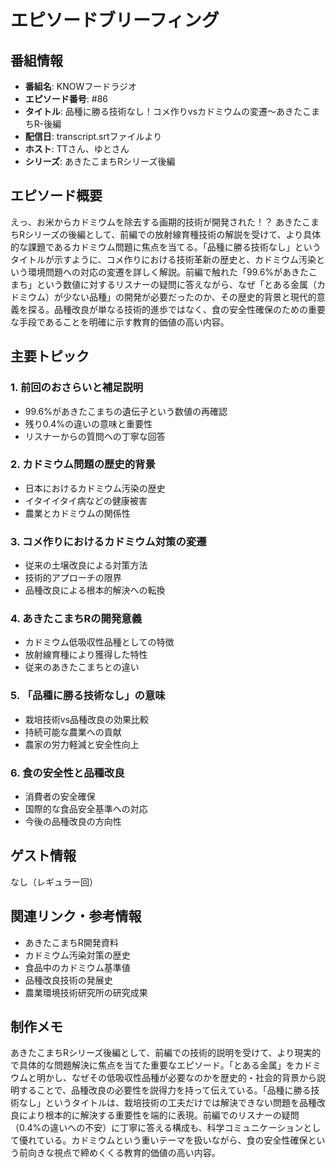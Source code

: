 # エピソードブリーフィング

## 番組情報
- **番組名**: KNOWフードラジオ
- **エピソード番号**: #86
- **タイトル**: 品種に勝る技術なし！コメ作りvsカドミウムの変遷〜あきたこまちR-後編
- **配信日**: transcript.srtファイルより
- **ホスト**: TTさん、ゆとさん
- **シリーズ**: あきたこまちRシリーズ後編

## エピソード概要

えっ、お米からカドミウムを除去する画期的技術が開発された！？
あきたこまちRシリーズの後編として、前編での放射線育種技術の解説を受けて、より具体的な課題であるカドミウム問題に焦点を当てる。「品種に勝る技術なし」というタイトルが示すように、コメ作りにおける技術革新の歴史と、カドミウム汚染という環境問題への対応の変遷を詳しく解説。前編で触れた「99.6%があきたこまち」という数値に対するリスナーの疑問に答えながら、なぜ「とある金属（カドミウム）が少ない品種」の開発が必要だったのか、その歴史的背景と現代的意義を探る。品種改良が単なる技術的進歩ではなく、食の安全性確保のための重要な手段であることを明確に示す教育的価値の高い内容。

## 主要トピック

### 1. 前回のおさらいと補足説明
- 99.6%があきたこまちの遺伝子という数値の再確認
- 残り0.4%の違いの意味と重要性
- リスナーからの質問への丁寧な回答

### 2. カドミウム問題の歴史的背景
- 日本におけるカドミウム汚染の歴史
- イタイイタイ病などの健康被害
- 農業とカドミウムの関係性

### 3. コメ作りにおけるカドミウム対策の変遷
- 従来の土壌改良による対策方法
- 技術的アプローチの限界
- 品種改良による根本的解決への転換

### 4. あきたこまちRの開発意義
- カドミウム低吸収性品種としての特徴
- 放射線育種により獲得した特性
- 従来のあきたこまちとの違い

### 5. 「品種に勝る技術なし」の意味
- 栽培技術vs品種改良の効果比較
- 持続可能な農業への貢献
- 農家の労力軽減と安全性向上

### 6. 食の安全性と品種改良
- 消費者の安全確保
- 国際的な食品安全基準への対応
- 今後の品種改良の方向性

## ゲスト情報

なし（レギュラー回）

## 関連リンク・参考情報

- あきたこまちR開発資料
- カドミウム汚染対策の歴史
- 食品中のカドミウム基準値
- 品種改良技術の発展史
- 農業環境技術研究所の研究成果

## 制作メモ

あきたこまちRシリーズ後編として、前編での技術的説明を受けて、より現実的で具体的な問題解決に焦点を当てた重要なエピソード。「とある金属」をカドミウムと明かし、なぜその低吸収性品種が必要なのかを歴史的・社会的背景から説明することで、品種改良の必要性を説得力を持って伝えている。「品種に勝る技術なし」というタイトルは、栽培技術の工夫だけでは解決できない問題を品種改良により根本的に解決する重要性を端的に表現。前編でのリスナーの疑問（0.4%の違いへの不安）に丁寧に答える構成も、科学コミュニケーションとして優れている。カドミウムという重いテーマを扱いながら、食の安全性確保という前向きな視点で締めくくる教育的価値の高い内容。